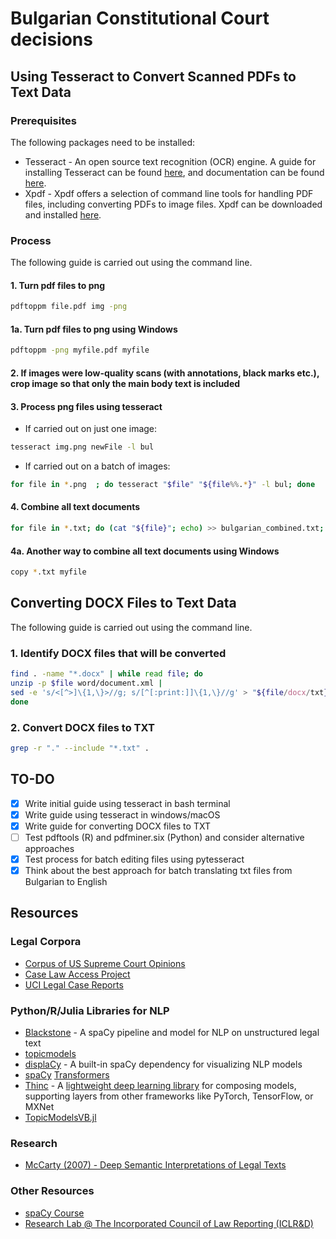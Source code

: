 # Bulgarian Constitutional Court decisions

## Using Tesseract to Convert Scanned PDFs to Text Data

### Prerequisites

The following packages need to be installed:

- Tesseract - An open source text recognition (OCR) engine. A guide for installing Tesseract can be found [here](https://tesseract-ocr.github.io/tessdoc/Home.html), and documentation can be found [here](https://github.com/tesseract-ocr/tesseract).
- Xpdf - Xpdf offers a selection of command line tools for handling PDF files, including converting PDFs to image files. Xpdf can be downloaded and installed [here](https://www.xpdfreader.com/download.html).

### Process

The following guide is carried out using the command line.

#### 1. Turn pdf files to png

```bash
pdftoppm file.pdf img -png
```

#### 1a. Turn pdf files to png using Windows

```bash
pdftoppm -png myfile.pdf myfile
```

#### 2. If images were low-quality scans (with annotations, black marks etc.), crop image so that only the main body text is included

#### 3. Process png files using tesseract

- If carried out on just one image:

```bash
tesseract img.png newFile -l bul
```

- If carried out on a batch of images:

```bash
for file in *.png  ; do tesseract "$file" "${file%%.*}" -l bul; done
```

#### 4. Combine all text documents

```bash
for file in *.txt; do (cat "${file}"; echo) >> bulgarian_combined.txt; done
```

#### 4a. Another way to combine all text documents using Windows

```bash
copy *.txt myfile
```

## Converting DOCX Files to Text Data

The following guide is carried out using the command line.

### 1. Identify DOCX files that will be converted

```bash
find . -name "*.docx" | while read file; do
unzip -p $file word/document.xml |
sed -e 's/<[^>]\{1,\}>//g; s/[^[:print:]]\{1,\}//g' > "${file/docx/txt}"
done
```

### 2. Convert DOCX files to TXT

```bash
grep -r "." --include "*.txt" .
```

## TO-DO

- [x] Write initial guide using tesseract in bash terminal
- [x] Write guide using tesseract in windows/macOS
- [x] Write guide for converting DOCX files to TXT
- [ ] Test pdftools (R) and pdfminer.six (Python) and consider alternative approaches
- [x] Test process for batch editing files using pytesseract
- [x] Think about the best approach for batch translating txt files from Bulgarian to English

## Resources

### Legal Corpora

- [Corpus of US Supreme Court Opinions](https://www.english-corpora.org/scotus/)
- [Case Law Access Project](https://case.law/tools/)
- [UCI Legal Case Reports](https://archive.ics.uci.edu/ml/datasets/Legal+Case+Reports)

### Python/R/Julia Libraries for NLP

- [Blackstone](https://github.com/ICLRandD/Blackstone) - A spaCy pipeline and model for NLP on unstructured legal text
- [topicmodels](https://cran.r-project.org/web/packages/topicmodels/index.html)
- [displaCy](https://spacy.io/usage/visualizers) - A built-in spaCy dependency for visualizing NLP models
- [spaCy](https://explosion.ai/blog/spacy-transformers) [Transformers](https://github.com/explosion/spacy-transformers)
- [Thinc](https://github.com/explosion/thinc) - A [lightweight deep learning library](https://thinc.ai/docs) for composing models, supporting layers from other frameworks like PyTorch, TensorFlow, or MXNet
- [TopicModelsVB.jl](https://github.com/ericproffitt/TopicModelsVB.jl)

### Research

- [McCarty (2007) - Deep Semantic Interpretations of Legal Texts](https://www.cs.rutgers.edu/~mccarty/research/icail07-acm.pdf)

### Other Resources

- [spaCy Course](https://github.com/ines/spacy-course)
- [Research Lab @ The Incorporated Council of Law Reporting (ICLR&D)](https://research.iclr.co.uk/)
